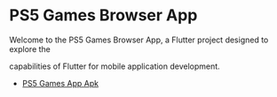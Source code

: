 # PS5 Games Browser App


Welcome to the PS5 Games Browser App, a Flutter project designed to explore the 

capabilities of Flutter for mobile application development.

- [PS5 Games App Apk](https://drive.google.com/drive/folders/19Y7HjJrzSTmE6c9mPZFVK9zMNmhNLaUv?usp=drive_link)

